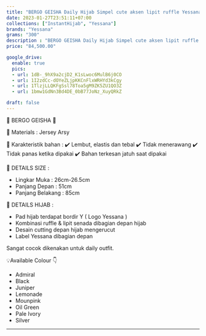 ```yaml
---
title: "BERGO GEISHA Daily Hijab Simpel cute aksen lipit ruffle Yessana Hijab Bahan Jersey Arsy Original"
date: 2023-01-27T23:51:11+07:00
collections: ["InstantHijab", "Yessana"]
brands: "Yessana"
grams: "300"
description : "BERGO GEISHA Daily Hijab Simpel cute aksen lipit ruffle Yessana Hijab Bahan Jersey Arsy Original"
price: "84,500.00"

google_drive:
  enable: true
  pics:
  - url: 1dB-_9hX9a2cjD2_K1sLwoc6MulB6j0CO
  - url: 1I2zdCc-dOYeZLjpKKCnFlxWRHYd3kCgy
  - url: 1TlzjLLQKFgSsl78Toa5gM9ZK5ZU1QO3Z
  - url: 1bmw1GdNn3Bd4DE_0bB77JoNz_XuyQRkZ

draft: false
---
```


🌸 BERGO GEISHA 🌸

💎 Materials : Jersey Arsy

💎 Karakteristik bahan :
✔️ Lembut, elastis dan tebal
✔️ Tidak menerawang
✔️ Tidak panas ketika dipakai
✔️ Bahan terkesan jatuh saat dipakai

💎 DETAILS SIZE :
- Lingkar Muka : 26cm-26.5cm
- Panjang Depan : 51cm
- Panjang Belakang : 85cm

💎 DETAILS HIJAB :
- Pad hijab terdapat bordir Y ( Logo Yessana )
- Kombinasi ruffle & lipit senada dibagian depan hijab
- Desain cutting depan hijab mengerucut
- Label Yessana dibagian depan

Sangat cocok dikenakan untuk daily outfit.

💡Available Colour 👇
- Admiral
- Black
- Juniper
- Lemonade
- Mounpink
- Oil Green
- Pale Ivory
- Silver

---         
